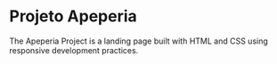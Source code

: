 # Projeto Apeperia
The Apeperia Project is a landing page built with HTML and CSS using responsive development practices.
